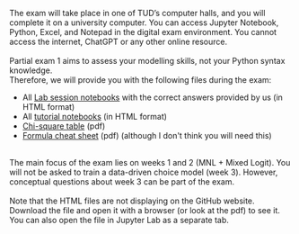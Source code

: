 The exam will take place in one of TUD’s computer halls, and you will complete it on a university computer. You can access Jupyter Notebook, Python, Excel, and Notepad in the digital exam environment. You cannot access the internet, ChatGPT or any other online resource.
<br><br>
Partial exam 1 aims to assess your modelling skills, not your Python syntax knowledge. <br>
Therefore, we will provide you with the following files during the exam:
- All [Lab session notebooks](/Partial_exam/lab_sessions_html) with the correct answers provided by us (in HTML format)
- All [tutorial notebooks](/Partial_exam/tutorials_html) (in HTML format)
- [Chi-square table](ChiSquareDistribution.pdf) (pdf)
- [Formula cheat sheet](Formula%20Cheat%20Sheet.pdf) (pdf) (although I don't think you will need this)
<br><br>

The main focus of the exam lies on weeks 1 and 2 (MNL + Mixed Logit). You will not be asked to train a data-driven choice model (week 3). However, conceptual questions about week 3 can be part of the exam. 
<br><br>
Note that the HTML files are not displaying on the GitHub website. Download the file and open it with a browser (or look at the pdf) to see it. You can also open the file in Jupyter Lab as a separate tab. 
